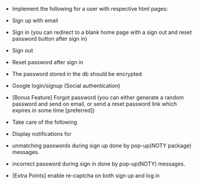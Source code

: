 - Implement the following for a user with respective html pages:
- Sign up with email
- Sign in (you can redirect to a blank home page with a sign out and reset password button
after sign in)
- Sign out
- Reset password after sign in
- The password stored in the db should be encrypted
- Google login/signup (Social authentication)
- [Bonus Feature] Forgot password (you can either generate a random password and send on
email, or send a reset password link which expires in some time [preferred])

- Take care of the following
- Display notifications for
- unmatching passwords during sign up done by pop-up(NOTY package) messages.
- incorrect password during sign in  done by pop-up(NOTY) messages.

- [Extra Points] enable re-captcha on both sign up and log in